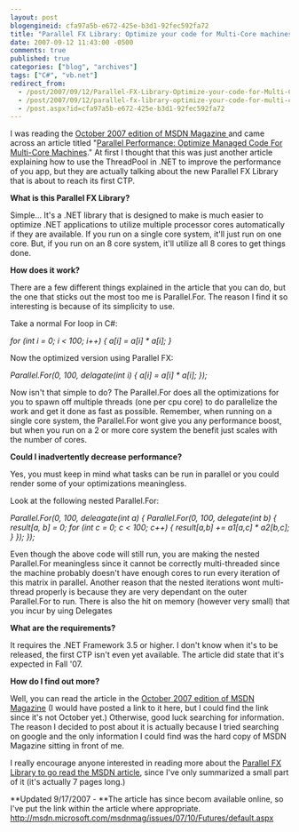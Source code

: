 ```yaml
---
layout: post
blogengineid: cfa97a5b-e672-425e-b3d1-92fec592fa72
title: "Parallel FX Library: Optimize your code for Multi-Core machines"
date: 2007-09-12 11:43:00 -0500
comments: true
published: true
categories: ["blog", "archives"]
tags: ["C#", "vb.net"]
redirect_from: 
  - /post/2007/09/12/Parallel-FX-Library-Optimize-your-code-for-Multi-Core-machines
  - /post/2007/09/12/parallel-fx-library-optimize-your-code-for-multi-core-machines
  - /post.aspx?id=cfa97a5b-e672-425e-b3d1-92fec592fa72
---
```

<!-- more -->

I was reading the <a href="http://msdn.microsoft.com/msdnmag/issues/07/10/">October 2007 edition of MSDN Magazine </a>and came across an article titled "<a href="http://msdn.microsoft.com/msdnmag/issues/07/10/Futures/default.aspx">Parallel Performance: Optimize Managed Code For Multi-Core Machines</a>." At first I thought that this was just another article explaining how to use the ThreadPool in .NET to improve the performance of you app, but they are actually talking about the new Parallel FX Library that is about to reach its first CTP.

**What is this Parallel FX Library?**

Simple... It's a .NET library that is designed to make is much easier to optimize .NET applications to utilize multiple processor cores automatically if they are available. If you run on a single core system, it'll just run on one core. But, if you run on an 8 core system, it'll utilize all 8 cores to get things done.

**How does it work?**

There are a few different things explained in the article that you can do, but the one that sticks out the most too me is Parallel.For. The reason I find it so interesting is because of its simplicity to use.

Take a normal For loop in C#:

*for (int i = 0; i < 100; i++) {
   a[i] = a[i] * a[i];
}*

Now the optimized version using Parallel FX:

*Parallel.For(0, 100, delagate(int i) {
   a[i] = a[i] * a[i];
});*

Now isn't that simple to do? The Parallel.For does all the optimizations for you to spawn off multiple threads (one per cpu core) to do parallelize the work and get it done as fast as possible. Remember, when running on a single core system, the Parallel.For wont give you any performance boost, but when you run on a 2 or more core system the benefit just scales with the number of cores.

**Could I inadvertently decrease performance?**

Yes, you must keep in mind what tasks can be run in parallel or you could render some of your optimizations meaningless.

Look at the following nested Parallel.For:

*Parallel.For(0, 100, deleagate(int a) {
   Parallel.For(0, 100, delegate(int b) {
      result[a, b] = 0;
      for (int c = 0; c < 100; c++) {
         result[a,b] += a1[a,c] * a2[b,c];
      }
   });
});*

Even though the above code will still run, you are making the nested Parallel.For meaningless since it cannot be correctly multi-threaded since the machine probably doesn't have enough cores to run every iteration of this matrix in parallel. Another reason that the nested iterations wont multi-thread properly is because they are very dependant on the outer Parallel.For to run. There is also the hit on memory (however very small) that you incur by uing Delegates

**What are the requirements?**

It requires the .NET Framework 3.5 or higher. I don't know when it's to be released, the first CTP isn't even yet available. The article did state that it's expected in Fall '07.

**How do I find out more?**

Well, you can read the article in the <a href="http://msdn.microsoft.com/msdnmag/issues/07/10/">October 2007 edition of MSDN Magazine</a> (I would have posted a link to it here, but I could find the link since it's not October yet.) Otherwise, good luck searching for information. The reason I decided to post about it is actually because I tried searching on google and the only information I could find was the hard copy of MSDN Magazine sitting in front of me.

I really encourage anyone interested in reading more about the <a href="http://msdn.microsoft.com/msdnmag/issues/07/10/Futures/default.aspx">Parallel FX Library to go read the MSDN article</a>, since I've only summarized a small part of it (it's actually 7 pages long.)

**Updated 9/17/2007 - **The article has since becom available online, so I've put the link within the article where appropriate. <a href="http://msdn.microsoft.com/msdnmag/issues/07/10/Futures/default.aspx">http://msdn.microsoft.com/msdnmag/issues/07/10/Futures/default.aspx</a>
